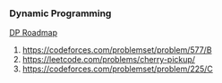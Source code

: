 ### Dynamic Programming


[DP Roadmap](https://whimsical.com/dp-sheet-by-love-babbar-EELKgSMWg51ypLyfn9mTjr)

1. https://codeforces.com/problemset/problem/577/B
2. https://leetcode.com/problems/cherry-pickup/
3. https://codeforces.com/problemset/problem/225/C
